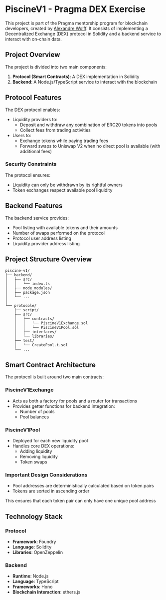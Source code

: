 # PiscineV1 - Pragma DEX Exercise

This project is part of the Pragma mentorship program for blockchain developers, created by [Alexandre Wolff](https://www.linkedin.com/in/alexandre-wolff/). It consists of implementing a Decentralized Exchange (DEX) protocol in Solidity and a backend service to interact with on-chain data.

## Project Overview

The project is divided into two main components:

1. **Protocol (Smart Contracts)**: A DEX implementation in Solidity
2. **Backend**: A Node.js/TypeScript service to interact with the blockchain

## Protocol Features

The DEX protocol enables:

- Liquidity providers to:
  - Deposit and withdraw any combination of ERC20 tokens into pools
  - Collect fees from trading activities
- Users to:
  - Exchange tokens while paying trading fees
  - Forward swaps to Uniswap V2 when no direct pool is available (with additional fees)

### Security Constraints

The protocol ensures:

- Liquidity can only be withdrawn by its rightful owners
- Token exchanges respect available pool liquidity

## Backend Features

The backend service provides:

- Pool listing with available tokens and their amounts
- Number of swaps performed on the protocol
- Protocol user address listing
- Liquidity provider address listing

## Project Structure Overview

```
piscine-v1/
├── backend/                    
│   ├── src/
│   │   └── index.ts           
│   ├── node_modules/         
│   ├── package.json           
│   └── ...                    
│
└── protocole/                 
    ├── script/     
    ├── src/
    │   ├── contracts/
    │   │   └── PiscineV1Exchange.sol
    │   │   └── PiscineV1Pool.sol          
    │   ├── interfaces/       
    │   └── libraries/       
    ├── test/
    │   └── CreatePool.t.sol              
    └── ...                 
```

## Smart Contract Architecture

The protocol is built around two main contracts:

### PiscineV1Exchange

- Acts as both a factory for pools and a router for transactions
- Provides getter functions for backend integration:
  - Number of pools
  - Pool balances

### PiscineV1Pool

- Deployed for each new liquidity pool
- Handles core DEX operations:
  - Adding liquidity
  - Removing liquidity
  - Token swaps

### Important Design Considerations

- Pool addresses are deterministically calculated based on token pairs
- Tokens are sorted in ascending order

This ensures that each token pair can only have one unique pool address

## Technology Stack

### Protocol

- **Framework**: Foundry
- **Language**: Solidity
- **Libraries**: OpenZeppelin

### Backend

- **Runtime**: Node.js
- **Language**: TypeScript
- **Frameworks**: Hono
- **Blockchain Interaction**: ethers.js
